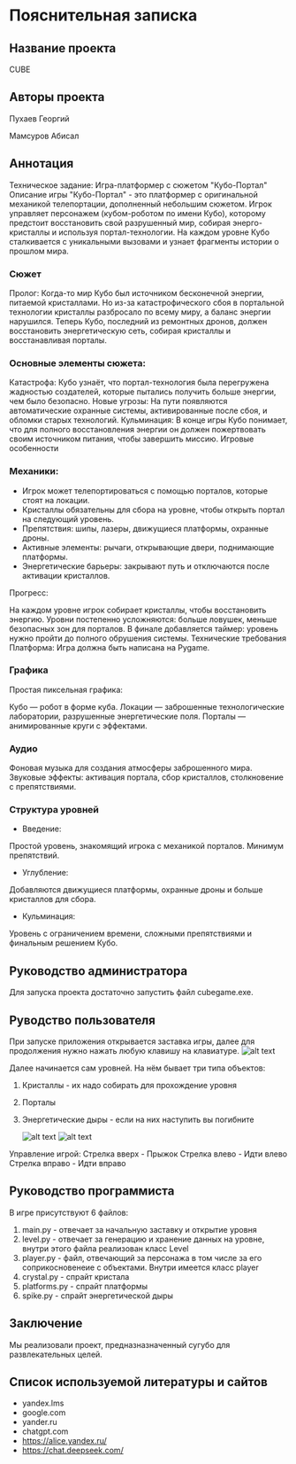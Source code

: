 # Пояснительная записка

## Название проекта
CUBE

## Авторы проекта
Пухаев Георгий

Мамсуров Абисал

## Аннотация
Техническое задание: Игра-платформер с сюжетом "Кубо-Портал"
Описание игры
"Кубо-Портал" - это платформер с оригинальной механикой телепортации, дополненный небольшим сюжетом. Игрок управляет персонажем (кубом-роботом по имени Кубо), которому предстоит восстановить свой разрушенный мир, собирая энерго-кристаллы и используя портал-технологии. На каждом уровне Кубо сталкивается с уникальными вызовами и узнает фрагменты истории о прошлом мира.

### Сюжет
Пролог:
Когда-то мир Кубо был источником бесконечной энергии, питаемой кристаллами. Но из-за катастрофического сбоя в портальной технологии кристаллы разбросало по всему миру, а баланс энергии нарушился. Теперь Кубо, последний из ремонтных дронов, должен восстановить энергетическую сеть, собирая кристаллы и восстанавливая порталы.



### Основные элементы сюжета:

Катастрофа: Кубо узнаёт, что портал-технология была перегружена жадностью создателей, которые пытались получить больше энергии, чем было безопасно.
Новые угрозы: На пути появляются автоматические охранные системы, активированные после сбоя, и обломки старых технологий.
Кульминация: В конце игры Кубо понимает, что для полного восстановления энергии он должен пожертвовать своим источником питания, чтобы завершить миссию.
Игровые особенности

### Механики:

- Игрок может телепортироваться с помощью порталов, которые стоят на локации.
- Кристаллы обязательны для сбора на уровне, чтобы открыть портал на следующий уровень.
- Препятствия: шипы, лазеры, движущиеся платформы, охранные дроны.
- Активные элементы: рычаги, открывающие двери, поднимающие платформы.
- Энергетические барьеры: закрывают путь и отключаются после активации кристаллов.
  
Прогресс:

На каждом уровне игрок собирает кристаллы, чтобы восстановить энергию.
Уровни постепенно усложняются: больше ловушек, меньше безопасных зон для порталов.
В финале добавляется таймер: уровень нужно пройти до полного обрушения системы.
Технические требования
Платформа: Игра должна быть написана на Pygame.

### Графика
Простая пиксельная графика:

Кубо — робот в форме куба.
Локации — заброшенные технологические лаборатории, разрушенные энергетические поля.
Порталы — анимированные круги с эффектами.

### Аудио

Фоновая музыка для создания атмосферы заброшенного мира.
Звуковые эффекты: активация портала, сбор кристаллов, столкновение с препятствиями.

### Структура уровней
- Введение:

Простой уровень, знакомящий игрока с механикой порталов.
Минимум препятствий.

- Углубление:

Добавляются движущиеся платформы, охранные дроны и больше кристаллов для сбора.

- Кульминация:

Уровень с ограничением времени, сложными препятствиями и финальным решением Кубо.

## Руководство администратора
Для запуска проекта достаточно запустить файл cubegame.exe.

## Руводство пользователя
При запуске приложения открывается заставка игры, далее для продолжения нужно нажать любую клавишу на клавиатуре.
![alt text](ImagesFormMarkDown/base.png)

Далее начинается сам уровней. На нём бывает три типа объектов:
1. Кристаллы - их надо собирать для прохождение уровня
2. Порталы
3. Энергетические дыры - если на них наступить вы погибните

   ![alt text](ImagesFormMarkDown/level.png)
   ![alt text](ImagesFormMarkDown/levelportals.png)

Управление игрой:
Стрелка вверх - Прыжок 
Стрелка влево - Идти влево
Стрелка вправо - Идти вправо

## Руководство программиста
В игре присутствуют 6 файлов:
  1. main.py - отвечает за начальную заставку и открытие уровня
  2. level.py - отвечает за генерацию и хранение данных на уровне, внутри этого файла реализован класс Level
  3. player.py - файл, отвечающий за персонажа в том числе за его соприкосновенеие с объектами. Внутри имеется класс player
  4. crystal.py - спрайт кристала
  5. platforms.py - спрайт платформы
  6. spike.py - спрайт энергетической дыры

## Заключение
Мы реализовали проект, предназназначенный сугубо для развлекательных целей.

## Список используемой литературы и сайтов

- yandex.lms
- google.com
- yander.ru
- chatgpt.com
- https://alice.yandex.ru/
- https://chat.deepseek.com/
